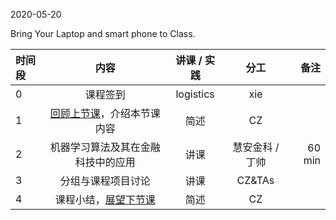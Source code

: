 2020-05-20

Bring Your Laptop and smart phone  to Class. 

|时间段     |  内容    | 讲课 / 实践     |  分工  |  备注       |
| :---     |   :----:    |   :----:    |    :----:    | ---: |
|   0       |  课程签到     |  logistics   |     xie     |        |
|   1       |  [回顾上节课](../WW13/WW13-Plan.md)，介绍本节课内容     |  简述    |     CZ     |        |
|   2       |  机器学习算法及其在金融科技中的应用       |   讲课   |   慧安金科 /丁帅       |    60 min      |
|   3       |  分组与课程项目讨论       |  讲课  |   CZ&TAs   |     | 
|   4       |  课程小结，[展望下节课](../WW15/WW15-Plan.md)  |  简述   |  CZ |   |


